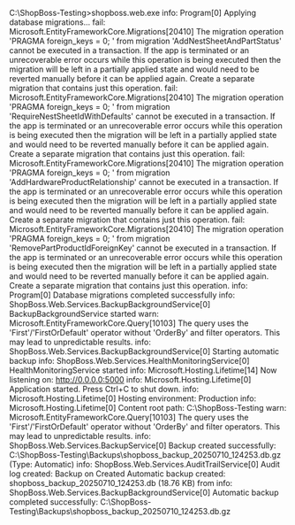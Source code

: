 C:\ShopBoss-Testing>shopboss.web.exe
info: Program[0]
      Applying database migrations...
fail: Microsoft.EntityFrameworkCore.Migrations[20410]
      The migration operation 'PRAGMA foreign_keys = 0;
      ' from migration 'AddNestSheetAndPartStatus' cannot be executed in a transaction. If the app is terminated or an unrecoverable error occurs while this operation is being executed then the migration will be left in a partially applied state and would need to be reverted manually before it can be applied again. Create a separate migration that contains just this operation.
fail: Microsoft.EntityFrameworkCore.Migrations[20410]
      The migration operation 'PRAGMA foreign_keys = 0;
      ' from migration 'RequireNestSheetIdWithDefaults' cannot be executed in a transaction. If the app is terminated or an unrecoverable error occurs while this operation is being executed then the migration will be left in a partially applied state and would need to be reverted manually before it can be applied again. Create a separate migration that contains just this operation.
fail: Microsoft.EntityFrameworkCore.Migrations[20410]
      The migration operation 'PRAGMA foreign_keys = 0;
      ' from migration 'AddHardwareProductRelationship' cannot be executed in a transaction. If the app is terminated or an unrecoverable error occurs while this operation is being executed then the migration will be left in a partially applied state and would need to be reverted manually before it can be applied again. Create a separate migration that contains just this operation.
fail: Microsoft.EntityFrameworkCore.Migrations[20410]
      The migration operation 'PRAGMA foreign_keys = 0;
      ' from migration 'RemovePartProductIdForeignKey' cannot be executed in a transaction. If the app is terminated or an unrecoverable error occurs while this operation is being executed then the migration will be left in a partially applied state and would need to be reverted manually before it can be applied again. Create a separate migration that contains just this operation.
info: Program[0]
      Database migrations completed successfully
info: ShopBoss.Web.Services.BackupBackgroundService[0]
      BackupBackgroundService started
warn: Microsoft.EntityFrameworkCore.Query[10103]
      The query uses the 'First'/'FirstOrDefault' operator without 'OrderBy' and filter operators. This may lead to unpredictable results.
info: ShopBoss.Web.Services.BackupBackgroundService[0]
      Starting automatic backup
info: ShopBoss.Web.Services.HealthMonitoringService[0]
      HealthMonitoringService started
info: Microsoft.Hosting.Lifetime[14]
      Now listening on: http://0.0.0.0:5000
info: Microsoft.Hosting.Lifetime[0]
      Application started. Press Ctrl+C to shut down.
info: Microsoft.Hosting.Lifetime[0]
      Hosting environment: Production
info: Microsoft.Hosting.Lifetime[0]
      Content root path: C:\ShopBoss-Testing
warn: Microsoft.EntityFrameworkCore.Query[10103]
      The query uses the 'First'/'FirstOrDefault' operator without 'OrderBy' and filter operators. This may lead to unpredictable results.
info: ShopBoss.Web.Services.BackupService[0]
      Backup created successfully: C:\ShopBoss-Testing\Backups\shopboss_backup_20250710_124253.db.gz (Type: Automatic)
info: ShopBoss.Web.Services.AuditTrailService[0]
      Audit log created: Backup on Created Automatic backup created: shopboss_backup_20250710_124253.db (18.76 KB) from 
info: ShopBoss.Web.Services.BackupBackgroundService[0]
      Automatic backup completed successfully: C:\ShopBoss-Testing\Backups\shopboss_backup_20250710_124253.db.gz